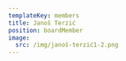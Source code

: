 ```yaml
---
templateKey: members
title: Janoš Terzić
position: boardMember
image:
  src: /img/janoš-terzić1-2.png
---
```

